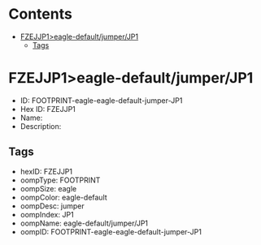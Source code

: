 



Contents
========

* [FZEJJP1>eagle-default/jumper/JP1](#fzejjp1eagle-defaultjumperjp1)
	* [Tags](#tags)

# FZEJJP1>eagle-default/jumper/JP1

- ID: FOOTPRINT-eagle-eagle-default-jumper-JP1
- Hex ID: FZEJJP1
- Name: 
- Description: 

## Tags

- hexID: FZEJJP1
- oompType: FOOTPRINT
- oompSize: eagle
- oompColor: eagle-default
- oompDesc: jumper
- oompIndex: JP1
- oompName: eagle-default/jumper/JP1
- oompID: FOOTPRINT-eagle-eagle-default-jumper-JP1
